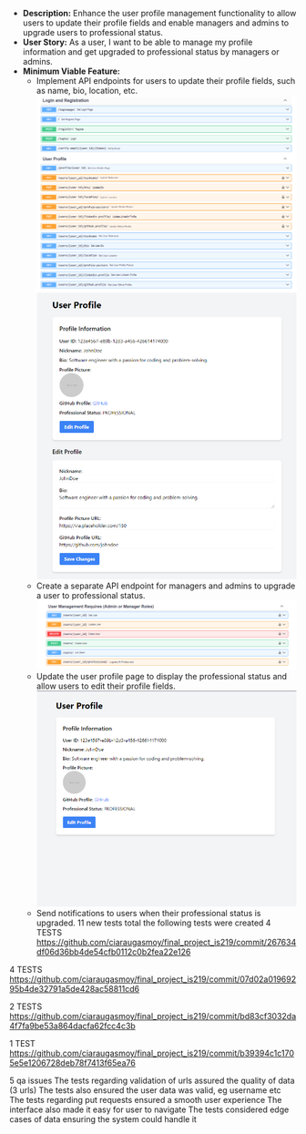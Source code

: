 

- **Description:** Enhance the user profile management functionality to allow users to update their profile fields and enable managers and admins to upgrade users to professional status.
- **User Story:** As a user, I want to be able to manage my profile information and get upgraded to professional status by managers or admins.
- **Minimum Viable Feature:**
  - Implement API endpoints for users to update their profile fields, such as name, bio, location, etc.
    ![APIENDPOINTS](apiroutes.PNG)
     ![APIENDPOINTS](userprofile2.PNG)
  - Create a separate API endpoint for managers and admins to upgrade a user to professional status.
    ![APIENDPOINTS](apiroutes2.PNG)
  - Update the user profile page to display the professional status and allow users to edit their profile fields.
    ![APIENDPOINTS](userprofile.PNG)
  - Send notifications to users when their professional status is upgraded.
11  new tests total
the following tests were created
4 TESTS
https://github.com/ciaraugasmoy/final_project_is219/commit/267634df06d36bb4de54cfb0112c0b2fea22e126

4 TESTS
https://github.com/ciaraugasmoy/final_project_is219/commit/07d02a01969295b4de32791a5de428ac58811cd6

2 TESTS
https://github.com/ciaraugasmoy/final_project_is219/commit/bd83cf3032da4f7fa9be53a864dacfa62fcc4c3b

1 TEST
https://github.com/ciaraugasmoy/final_project_is219/commit/b39394c1c1705e5e1206728deb78f7413f65ea76

5 qa issues
The tests regarding validation of urls assured the quality of data (3 urls)
The tests also ensured the user data was valid, eg username etc
The tests regarding put requests ensured a smooth user experience
The interface also made it easy for user to navigate
The tests considered edge cases of data ensuring the system  could handle it
